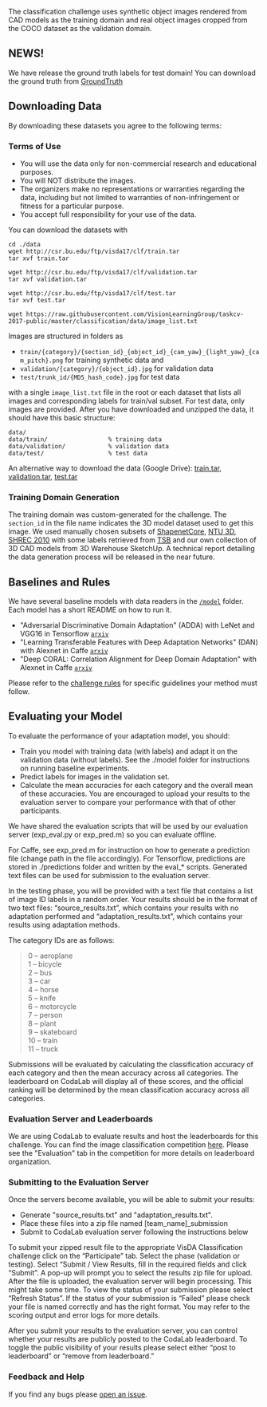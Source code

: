 The classification challenge uses synthetic object images rendered from CAD models as the training domain and real object images cropped from the COCO dataset as the validation domain.
## NEWS!

We have release the ground truth labels for test domain! You can download the ground truth from [GroundTruth](https://raw.githubusercontent.com/VisionLearningGroup/taskcv-2017-public/master/classification/data/image_list.txt)

## Downloading Data

By downloading these datasets you agree to the following terms:

### Terms of Use
- You will use the data only for non-commercial research and educational purposes.
- You will NOT distribute the images.
- The organizers make no representations or warranties regarding the data, including but not limited to warranties of non-infringement or fitness for a particular purpose.
- You accept full responsibility for your use of the data.

You can download the datasets with 
    
    cd ./data
    wget http://csr.bu.edu/ftp/visda17/clf/train.tar
    tar xvf train.tar
    
    wget http://csr.bu.edu/ftp/visda17/clf/validation.tar
    tar xvf validation.tar  
    
    wget http://csr.bu.edu/ftp/visda17/clf/test.tar
    tar xvf test.tar
    
    wget https://raw.githubusercontent.com/VisionLearningGroup/taskcv-2017-public/master/classification/data/image_list.txt
    
Images are structured in folders as 

- `train/{category}/{section_id}_{object_id}_{cam_yaw}_{light_yaw}_{cam_pitch}.png` for training synthetic data and
- `validation/{category}/{object_id}.jpg` for validation data
- `test/trunk_id/{MD5_hash_code}.jpg` for test data

with a  single `image_list.txt` file in the root or each dataset that lists all images and corresponding labels for train/val subset. For test data, only images are provided. After you have downloaded and unzipped the data, it should have this basic structure:

```
data/
data/train/                 % training data
data/validation/            % validation data
data/test/                  % test data
```

An alternative way to download the data (Google Drive): [train.tar](https://drive.google.com/file/d/0BwcIeDbwQ0XmdENwQ3R4TUVTMHc/view?usp=sharing), [validation.tar](https://drive.google.com/file/d/0BwcIeDbwQ0XmUEVJRjl4Tkd4bTA/view?usp=sharing), [test.tar](https://drive.google.com/file/d/0BwcIeDbwQ0XmdGttZ0k2dmJYQ2c/view?usp=sharing)

### Training Domain Generation

The training domain was custom-generated for the challenge. The `section_id` in the file name indicates the 3D model dataset used to get this image. We used manually chosen subsets of [ShapenetCore](https://www.shapenet.org/), [NTU 3D](http://3d.csie.ntu.edu.tw/~dynamic/database/index.html), [SHREC 2010](http://www.itl.nist.gov/iad/vug/sharp/contest/2010/Generic3DWarehouse/) with some labels retrieved from [TSB](http://www.kde.cs.tut.ac.jp/benchmark/tsb/) and our own collection of 3D CAD models from 3D Warehouse SketchUp.
A technical report detailing the data generation process will be released in the near future. 

## Baselines and Rules

We have several baseline models with data readers in the [`/model`](model) folder. Each model has a short README on how to run it.

- "Adversarial Discriminative Domain Adaptation" (ADDA) with LeNet and VGG16 in Tensorflow [`arxiv`](https://arxiv.org/abs/1702.05464)
- "Learning Transferable Features with Deep Adaptation Networks" (DAN) with Alexnet in Caffe [`arxiv`](https://arxiv.org/pdf/1502.02791)
- "Deep CORAL: Correlation Alignment for Deep Domain Adaptation" with Alexnet in Caffe [`arxiv`](https://arxiv.org/abs/1607.01719)

Please refer to the [challenge rules](http://ai.bu.edu/visda-2017/) for specific guidelines your method must follow.

## Evaluating your Model

To evaluate the performance of your adaptation model, you should:
- Train you model with training data (with labels) and adapt it on the validation data (without labels). See the ./model folder for instructions on running baseline experiments.
- Predict labels for images in the validation set.
- Calculate the mean accuracies for each category and the overall mean of these accuracies. You are encouraged to upload your results to the evaluation server to compare your performance with that of other participants. 

We have shared the evaluation scripts that will be used by our evaluation server (exp_eval.py or exp_pred.m) so you can evaluate offline.

For Caffe, see exp_pred.m for instruction on how to generate a prediction file (change path in the file accordingly). For Tensorflow, predictions are stored in ./predictions folder and written by the eval\_\* scripts. Generated text files can be used for submission to the evaluation server. 

In the testing phase, you will be provided with a text file that contains a list of image ID labels in a random order. Your results should be in the format of two text files: “source_results.txt”, which contains your results with no adaptation performed and “adaptation_results.txt”, which contains your results using adaptation methods.

The category IDs are as follows:
> 0 – aeroplane  
> 1 – bicycle  
> 2 – bus  
> 3 – car  
> 4 – horse  
> 5 – knife  
> 6 – motorcycle  
> 7 – person  
> 8 – plant  
> 9 – skateboard  
> 10 – train  
> 11 – truck 
 
 
Submissions will be evaluated by calculating the classification accuracy of each category and then the mean accuracy across all categories. The leaderboard on CodaLab will display all of these scores, and the official ranking will be determined by the mean classification accuracy across all categories. 

### Evaluation Server and Leaderboards
 
We are using CodaLab to evaluate results and host the leaderboards for this challenge. You can find the image classification competition [here](https://competitions.codalab.org/competitions/17052). Please see the "Evaluation" tab in the competition for more details on leaderboard organization. 


### Submitting to the Evaluation Server
 
Once the servers become available, you will be able to submit your results:
- Generate "source_results.txt" and "adaptation_results.txt".
- Place these files into a zip file named [team_name]_submission
- Submit to CodaLab evaluation server following the instructions below

To submit your zipped result file to the appropriate VisDA Classification challenge click on the “Participate” tab. Select the phase (validation or testing). Select “Submit / View Results, fill in the required fields and click “Submit”. A pop-up will prompt you to select the results zip file for upload. After the file is uploaded, the evaluation server will begin processing. This might take some time. To view the status of your submission please select “Refresh Status”. If the status of your submission is “Failed” please check your file is named correctly and has the right format. You may refer to the scoring output and error logs for more details.

After you submit your results to the evaluation server, you can control whether your results are publicly posted to the CodaLab leaderboard. To toggle the public visibility of your results please select either “post to leaderboard” or “remove from leaderboard.” 
 
### Feedback and Help
If you find any bugs please [open an issue](https://github.com/MInner/taskcv-2017-public/issues).

